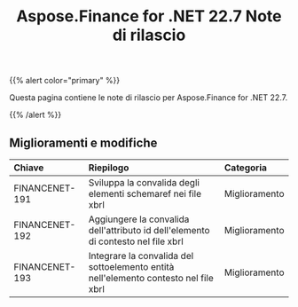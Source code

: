 ﻿---
title: Aspose.Finance for .NET 22.7 Note di rilascio
type: docs
weight: 20
url: /it/net/aspose-finance-for-net-22-7-release-notes/
---
{{% alert color="primary" %}}

Questa pagina contiene le note di rilascio per Aspose.Finance for .NET 22.7.

{{% /alert %}}

## **Miglioramenti e modifiche**

|**Chiave**|**Riepilogo**|**Categoria**|
|:- |:- |:- |
|FINANCENET-191| Sviluppa la convalida degli elementi schemaref nei file xbrl|Miglioramento|
|FINANCENET-192| Aggiungere la convalida dell'attributo id dell'elemento di contesto nel file xbrl|Miglioramento|
|FINANCENET-193| Integrare la convalida del sottoelemento entità nell'elemento contesto nel file xbrl|Miglioramento|

